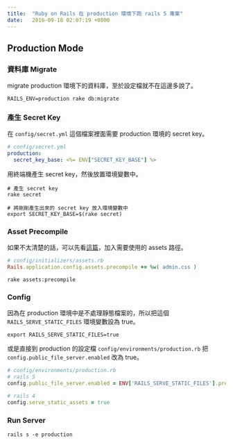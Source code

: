 ```yaml
---
title:  "Ruby on Rails 在 production 環境下跑 rails 5 專案"
date:   2016-09-18 02:07:19 +0800
---
```


## Production Mode

### 資料庫 Migrate

migrate production 環境下的資料庫，至於設定檔就不在這邊多說了。

```shell
RAILS_ENV=production rake db:migrate
```

### 產生 Secret Key

在 `config/secret.yml` 這個檔案裡面需要 production 環境的 secret key。

```yml
# config/secret.yml
production:
  secret_key_base: <%= ENV["SECRET_KEY_BASE"] %>
```

用終端機產生 secret key，然後放置環境變數中。

```shell
# 產生 secret key
rake secret

# 將剛剛產生出來的 secret key 放入環境變數中
export SECRET_KEY_BASE=$(rake secret)
```

<!--excerpt-->

### Asset Precompile

如果不太清楚的話，可以先看[這篇](/blogger/2016/09/17/RORAssetsCssJsConfig/)，加入需要使用的 assets 路徑。

```ruby
# config/initializers/assets.rb  
Rails.application.config.assets.precompile += %w( admin.css )
```

```shell
rake assets:precompile
```

### Config

因為在 production 環境中是不處理靜態檔案的，所以把這個 `RAILS_SERVE_STATIC_FILES` 環境變數設為 true。

```
export RAILS_SERVE_STATIC_FILES=true
```

或是直接到 production 的設定檔 `config/environments/production.rb` 把 `config.public_file_server.enabled` 改為 true。

```ruby
# config/environments/production.rb
# rails 5
config.public_file_server.enabled = ENV['RAILS_SERVE_STATIC_FILES'].present?

# rails 4
config.serve_static_assets = true
```

### Run Server

```shell
rails s -e production
```
